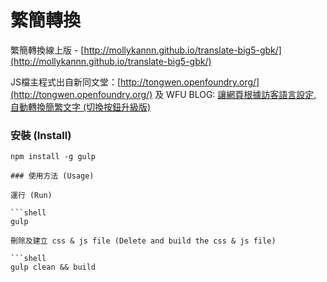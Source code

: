 # 繁簡轉換

繁簡轉換線上版 - [http://mollykannn.github.io/translate-big5-gbk/](http://mollykannn.github.io/translate-big5-gbk/)

JS檔主程式出自新同文堂：[http://tongwen.openfoundry.org/](http://tongwen.openfoundry.org/)
及 WFU BLOG: [讓網頁根據訪客語言設定, 自動轉換簡繁文字 (切換按鈕升級版)](http://www.wfublog.com/2014/12/traditional-simplified-chinese-auto-switch.html)


### 安裝 (Install)

```shell
npm install -g gulp

### 使用方法 (Usage)

運行 (Run)

```shell
gulp

刪除及建立 css & js file (Delete and build the css & js file)

```shell
gulp clean && build